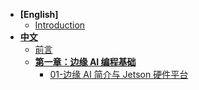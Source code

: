 * **[English]**
  * [Introduction](/docs/en/00-Introduction/README.md)
* **[中文]()**
  * [前言](/docs/cn/00-前言/README.md)
  * **[第一章：边缘 AI 编程基础]()**
    * [01-边缘 AI 简介与 Jetson 硬件平台](/docs/cn/1.边缘AI编程基础/01-边缘AI简介与Jetson硬件平台/README.md)